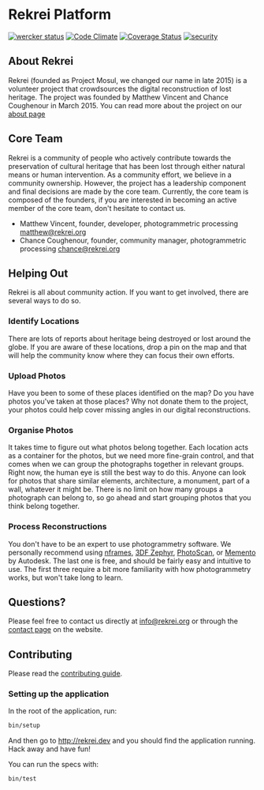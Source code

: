 # Rekrei Platform
[![wercker status](https://app.wercker.com/status/713ce4c927150a5f4fcd9c3fb91c1cba/s/master "wercker status")](https://app.wercker.com/project/bykey/713ce4c927150a5f4fcd9c3fb91c1cba)
[![Code Climate](https://codeclimate.com/github/rekrei/rekrei/badges/gpa.svg)](https://codeclimate.com/github/rekrei/rekrei)
[![Coverage Status](https://coveralls.io/repos/github/rekrei/rekrei/badge.svg?branch=HEAD)](https://coveralls.io/github/rekrei/rekrei?branch=HEAD)
[![security](https://hakiri.io/github/rekrei/rekrei/master.svg)](https://hakiri.io/github/rekrei/rekrei/master)
## About Rekrei

Rekrei (founded as Project Mosul, we changed our name in late 2015) is a volunteer project that crowdsources the digital reconstruction of lost heritage. The project was founded by Matthew Vincent and Chance Coughenour in March 2015. You can read more about the project on our [about page](https://rekrei.org/about)

## Core Team

Rekrei is a community of people who actively contribute towards the preservation of cultural heritage that has been lost through either natural means or human intervention. As a community effort, we believe in a community ownership. However, the project has a leadership component and final decisions are made by the core team. Currently, the core team is composed of the founders, if you are interested in becoming an active member of the core team, don't hesitate to contact us.

- Matthew Vincent, founder, developer, photogrammetric processing [matthew@rekrei.org](mailto:matthew@rekrei.org)
- Chance Coughenour, founder, community manager, photogrammetric processing [chance@rekrei.org](mailto:chance@rekrei.org)


## Helping Out

Rekrei is all about community action. If you want to get involved, there are several ways to do so.

### Identify Locations

There are lots of reports about heritage being destroyed or lost around the globe. If you are aware of these locations, drop a pin on the map and that will help the community know where they can focus their own efforts.

### Upload Photos

Have you been to some of these places identified on the map? Do you have photos you've taken at those places? Why not donate them to the project, your photos could help cover missing angles in our digital reconstructions.

### Organise Photos

It takes time to figure out what photos belong together. Each location acts as a container for the photos, but we need more fine-grain control, and that comes when we can group the photographs together in relevant groups. Right now, the human eye is still the best way to do this. Anyone can look for photos that share similar elements, architecture, a monument, part of a wall, whatever it might be. There is no limit on how many groups a photograph can belong to, so go ahead and start grouping photos that you think belong together.

### Process Reconstructions

You don't have to be an expert to use photogrammetry software. We personally recommend using [nframes](http://nframes.com/), [3DF Zephyr](http://www.3dflow.net/), [PhotoScan](http://www.agisoft.com/), or [Memento](https://memento.autodesk.com/about) by Autodesk. The last one is free, and should be fairly easy and intuitive to use. The first three require a bit more familiarity with how photogrammetry works, but won't take long to learn.

## Questions?

Please feel free to contact us directly at info@rekrei.org or through the [contact page](https://rekrei.org/contact) on the website.

## Contributing
Please read the [contributing guide](./CONTRIBUTING.md).

### Setting up the application
In the root of the application, run:
```bash
bin/setup
```

And then go to http://rekrei.dev and you should find the application running. Hack away and have fun!

You can run the specs with:

```
bin/test
```
